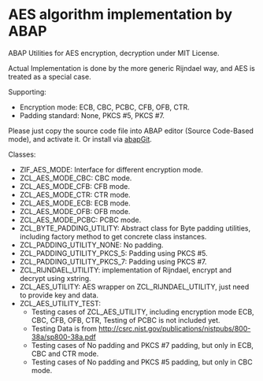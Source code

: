 # AES algorithm implementation by ABAP

ABAP Utilities for AES encryption, decryption under MIT License.

Actual Implementation is done by the more generic Rijndael way, and AES is treated as a special case.

Supporting:  
  * Encryption mode: ECB, CBC, PCBC, CFB, OFB, CTR.  
  * Padding standard: None, PKCS #5, PKCS #7.

Please just copy the source code file into ABAP editor (Source Code-Based mode), and activate it. Or install via [abapGit](http://www.abapgit.org).

Classes:  
  * ZIF_AES_MODE: Interface for different encryption mode.  
  * ZCL_AES_MODE_CBC: CBC mode.  
  * ZCL_AES_MODE_CFB: CFB mode.  
  * ZCL_AES_MODE_CTR: CTR mode.  
  * ZCL_AES_MODE_ECB: ECB mode.  
  * ZCL_AES_MODE_OFB: OFB mode.  
  * ZCL_AES_MODE_PCBC: PCBC mode.  
  * ZCL_BYTE_PADDING_UTILITY: Abstract class for Byte padding utilities, including factory method to get concrete class instances.  
  * ZCL_PADDING_UTILITY_NONE: No padding.  
  * ZCL_PADDING_UTILITY_PKCS_5: Padding using PKCS #5.  
  * ZCL_PADDING_UTILITY_PKCS_7: Padding using PKCS #7.  
  * ZCL_RIJNDAEL_UTILITY: implementation of Rijndael, encrypt and decrypt using xstring.  
  * ZCL_AES_UTILITY: AES wrapper on ZCL_RIJNDAEL_UTILITY, just need to provide key and data.  
  * ZCL_AES_UTILITY_TEST:   
    * Testing cases of ZCL_AES_UTILITY, including encryption mode ECB, CBC, CFB, OFB, CTR, Testing of PCBC is not included yet. 
	* Testing Data is from http://csrc.nist.gov/publications/nistpubs/800-38a/sp800-38a.pdf  
    * Testing cases of No padding and PKCS #7 padding, but only in ECB, CBC and CTR mode. 
    * Testing cases of No padding and PKCS #5 padding, but only in CBC mode.
  

